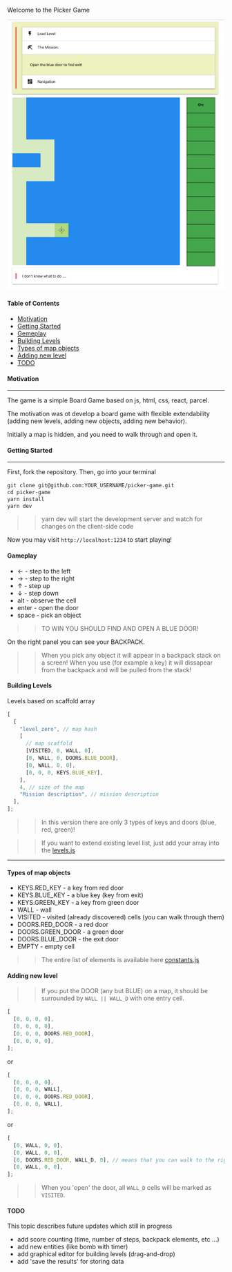 <Welcome style="text-align: center">Welcome to the Picker Game</div>

<p><img src='./assets/screenshot.png' /></p>

#### Table of Contents

- [Motivation](#motivation)
- [Getting Started](#getting-started)
- [Gemeplay](#gameplay)
- [Building Levels](#building-levels)
- [Types of map objects](#types-of-map-objects)
- [Adding new level](#adding-new-level)
- [TODO](#todo)

#### Motivation

---

The game is a simple Board Game based on js, html, css, react, parcel.

The motivation was ot develop a board game with flexible extendability (adding new levels, adding new objects, adding new behavior).

Initially a map is hidden, and you need to walk through and open it.

#### Getting Started

---

First, fork the repository. Then, go into your terminal

```terminal
git clone git@github.com:YOUR_USERNAME/picker-game.git
cd picker-game
yarn install
yarn dev
```

> > yarn dev will start the development server and watch for changes on the client-side code

Now you may visit <code>http://localhost:1234</code> to start playing!

#### Gameplay

- <span>&#8592;</span> - step to the left
- <span>&#8594;</span> - step to the right
- <span>&#8593;</span> - step up
- <span>&#8595;</span> - step down
- <span>alt</span> - observe the cell
- <span>enter</span> - open the door
- <span>space</span> - pick an object

> > TO WIN YOU SHOULD FIND AND OPEN A BLUE DOOR!

On the right panel you can see your BACKPACK.

> > When you pick any object it will appear in a backpack stack on a screen!
> > When you use (for example a key) it will dissapear from the backpack and will be pulled from the stack!

#### Building Levels

Levels based on scaffold array

```javascript
[
  [
    "level_zero", // map hash
    [
      // map scaffold
      [VISITED, 0, WALL, 0],
      [0, WALL, 0, DOORS.BLUE_DOOR],
      [0, WALL, 0, 0],
      [0, 0, 0, KEYS.BLUE_KEY],
    ],
    4, // size of the map
    "Mission description", // mission description
  ],
];
```

> > In this version there are only 3 types of keys and doors (blue, red, green)!

> > If you want to extend existing level list, just add your array into the [levels.js](https://github.com/yacheckalin/picker-game/blob/master/levels.js)

---

#### Types of map objects

- KEYS.RED_KEY - a key from red door
- KEYS.BLUE_KEY - a blue key (key from exit)
- KEYS.GREEN_KEY - a key from green door
- WALL - wall
- VISITED - visited (already discovered) cells (you can walk through them)
- DOORS.RED_DOOR - a red door
- DOORS.GREEN_DOOR - a green door
- DOORS.BLUE_DOOR - the exit door
- EMPTY - empty cell

> > The entire list of elements is available here [constants.js](https://github.com/yacheckalin/picker-game/blob/master/constants.js)

#### Adding new level

> > If you put the DOOR (any but BLUE) on a map, it should be surrounded by <code>WALL || WALL_D</code> with one entry cell.

```javascript
[
  [0, 0, 0, 0],
  [0, 0, 0, 0],
  [0, 0, 0, DOORS.RED_DOOR],
  [0, 0, 0, 0],
];
```

or

```javascript
[
  [0, 0, 0, 0],
  [0, 0, 0, WALL],
  [0, 0, 0, DOORS.RED_DOOR],
  [0, 0, 0, WALL],
];
```

or

```javascript
[
  [0, WALL, 0, 0],
  [0, WALL, 0, 0],
  [0, DOORS.RED_DOOR, WALL_D, 0], // means that you can walk to the right through the door
  [0, WALL, 0, 0],
];
```

> > When you 'open' the door, all <code>WALL_D</code> cells will be marked as <code>VISITED</code>.

#### TODO

This topic describes future updates which still in progress

- add score counting (time, number of steps, backpack elements, etc ...)
- add new entities (like bomb with timer)
- add graphical editor for building levels (drag-and-drop)
- add 'save the results' for storing data
